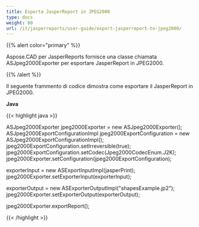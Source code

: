 ```yaml
---
title: Esporta JasperReport in JPEG2000
type: docs
weight: 80
url: /it/jasperreports/user-guide/export-jasperreport-to-jpeg2000/
---
```


{{% alert color="primary" %}}

Aspose.CAD per JasperReports fornisce una classe chiamata ASJpeg2000Exporter per esportare JasperReport in JPEG2000.

{{% /alert %}}

Il seguente frammento di codice dimostra come esportare il JasperReport in JPEG2000.

**Java**

{{< highlight java >}}

ASJpeg2000Exporter jpeg2000Exporter = new ASJpeg2000Exporter();
ASJpeg2000ExportConfigurationImpl jpeg2000ExportConfiguration = new ASJpeg2000ExportConfigurationImpl();
jpeg2000ExportConfiguration.setIrreversible(true);
jpeg2000ExportConfiguration.setCodec(Jpeg2000CodecEnum.J2K);
jpeg2000Exporter.setConfiguration(jpeg2000ExportConfiguration);

exporterInput = new ASExportInputImpl(jasperPrint);
jpeg2000Exporter.setExporterInput(exporterInput);

exporterOutput = new ASExporterOutputImpl("shapesExample.jp2");
jpeg2000Exporter.setExporterOutput(exporterOutput);

jpeg2000Exporter.exportReport();

{{< /highlight >}}
